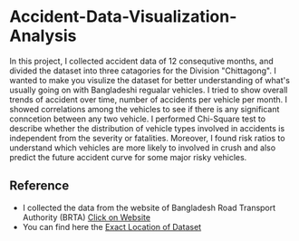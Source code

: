 # Accident-Data-Visualization-Analysis
In this project, I collected accident data of 12 consequtive months, and divided the dataset into three catagories for the Division "Chittagong". I wanted to make you visulize the dataset for better understanding of what's usually going on with Bangladeshi regualar vehicles. I tried to show overall trends of accident over time, number of accidents per vehicle per month. I showed correlations among the vehicles to see if there is any significant conncetion between any two vehicle. I performed Chi-Square test to describe whether the distribution of vehicle types involved in accidents is independent from the severity or fatalities. Moreover, I found risk ratios to understand which vehicles are more likely to involved in crush and also predict the future accident curve for some major risky vehicles.
## Reference
- I collected the data from the website of Bangladesh Road Transport Authority (BRTA) [Click on Website](https://brta.gov.bd/)
- You can find here the [Exact Location of Dataset](https://brta.gov.bd/site/page/28ff4a7e-4ca5-44de-abaa-2ee3fb8303ce/-)

